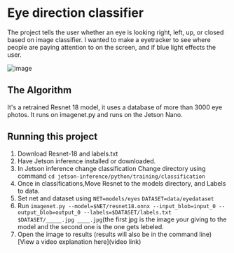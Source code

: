 # Eye direction classifier

 The project tells the user whether an eye is looking right, left, up, or closed based on image classifier. I wanted to make a eyetracker to see where people are paying attention to on the screen, and if blue light effects the user.  

![image](https://drive.google.com/uc?export=view&id=12cQDOJ39IpAPOFk8sf5eBTeZPqjfLDKh)

## The Algorithm

It's a retrained Resnet 18 model, it uses a database of more than 3000 eye photos. It runs on imagenet.py and runs on the Jetson Nano. 

## Running this project

1. Download Resnet-18 and labels.txt
2. Have Jetson inference installed or downloaded.
3. In Jetson inference change classification Change directory using command ```cd jetson-inference/python/training/classification```
4. Once in classifications,Move Resnet to the models directory, and Labels to data.
5. Set net and dataset using ```NET=models/eyes``` ```DATASET=data/eyedataset```
6. Run ```imagenet.py --model=$NET/resnet18.onnx --input_blob=input_0 --output_blob=output_0 --labels=$DATASET/labels.txt $DATASET/_____.jpg ____.jpg```(the first jpg is the image your giving to the model and the second one is the one gets lebeled.
7. Open the image to results (results will also be in the command line)
[View a video explanation here](video link)
